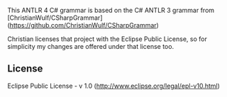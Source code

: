 This ANTLR 4 C# grammar is based on the C# ANTLR 3 grammar from 
[ChristianWulf/CSharpGrammar] (https://github.com/ChristianWulf/CSharpGrammar)

Christian licenses that project with the Eclipse Public License, so for simplicity
my changes are offered under that license too.

License
---
Eclipse Public License - v 1.0 (http://www.eclipse.org/legal/epl-v10.html)

